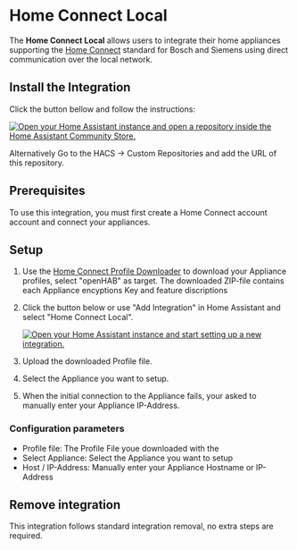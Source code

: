 # Home Connect Local

The **Home Connect Local** allows users to integrate their home appliances supporting the  [Home Connect](https://www.home-connect.com/global) standard for Bosch and Siemens using direct communication over the local network.

## Install the Integration

Click the button bellow and follow the instructions:

[![Open your Home Assistant instance and open a repository inside the Home Assistant Community Store.](https://my.home-assistant.io/badges/hacs_repository.svg)](https://my.home-assistant.io/redirect/hacs_repository/?repository=homeconnect_local_hass&owner=chris-mc1)

Alternatively Go to the HACS -> Custom Repositories and add the URL of this repository.

## Prerequisites

To use this integration, you must first create a Home Connect account account and connect your appliances.

## Setup

1. Use the [Home Connect Profile Downloader](https://github.com/bruestel/homeconnect-profile-downloader) to download your Appliance profiles, select "openHAB" as target. The downloaded ZIP-file contains each Appliance encyptions Key and feature discriptions
2. Click the button below or use "Add Integration" in Home Assistant and select "Home Connect Local".

    [![Open your Home Assistant instance and start setting up a new integration.](https://my.home-assistant.io/badges/config_flow_start.svg)](https://my.home-assistant.io/redirect/config_flow_start/?domain=homeconnect_ws)

3. Upload the downloaded Profile file.
4. Select the Appliance you want to setup.
5. When the initial connection to the Appliance fails, your asked to manually enter your Appliance IP-Address.

### Configuration parameters

- Profile file: The Profile File youe downloaded with the
- Select Appliance: Select the Appliance you want to setup
- Host / IP-Address: Manually enter your Appliance Hostname or IP-Address

## Remove integration

This integration follows standard integration removal, no extra steps are required.

